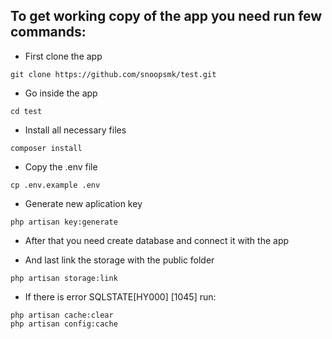 ## To get working copy of the app you need run few commands:

- First clone the app
```
git clone https://github.com/snoopsmk/test.git
```

- Go inside the app
```
cd test
```

- Install all necessary files
```
composer install
```

- Copy the .env file
```
cp .env.example .env
```

- Generate new aplication key
```
php artisan key:generate
```


- After that you need create database and connect it with the app


- And last link the storage with the public folder
```
php artisan storage:link
```
- If there is error SQLSTATE[HY000] [1045] run:
```
php artisan cache:clear
php artisan config:cache
```
